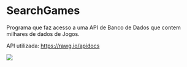 # SearchGames

Programa que faz acesso a uma API de Banco de Dados que contem milhares de dados de Jogos.

API utilizada: https://rawg.io/apidocs


![](https://i.imgur.com/EZ9cf9Z.png)
